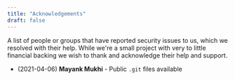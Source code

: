 ```yaml
---
title: "Acknowledgements"
draft: false
---
```


A list of people or groups that have reported security issues to us, which we resolved with their help. While we're a small project with very to little financial backing we wish to thank and acknowledge their help and support.

* (2021-04-06) **Mayank Mukhi** - Public `.git` files available
